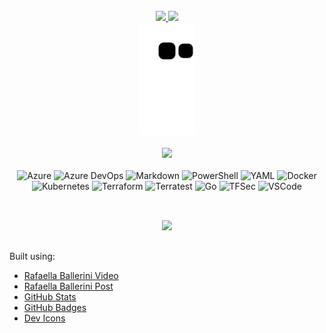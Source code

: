 <div align="center" style="display: inline_block">
  <div><br>
    <a href="https://github.com/anuraghazra/github-readme-stats#gh-dark-mode-only">
      <img height="180em" src="https://github-readme-stats.vercel.app/api?username=agwasp&show_icons=true&theme=chartreuse-dark&include_all_commits=true&count_private=true"/>
    </a>
    <a href="https://github.com/anuraghazra/github-readme-stats#gh-dark-mode-only" >
      <img height="180em" src="https://github-readme-stats.vercel.app/api/top-langs/?username=agwasp&layout=compact&langs_count=10&theme=chartreuse-dark"/>
    </a>
  </div>

  <div>
    <img height="180em" src="https://github.com/agwasp/agwasp/blob/output/github-contribution-grid-snake.svg"/>
  </div>
  
  <div><br>
    <a href="https://wakatime.com/@agwasp">
      <img height="180em" src="https://github-readme-stats.vercel.app/api/wakatime?username=agwasp&layout=compact&langs_count=10&theme=chartreuse-dark"/>
    </a>
  </div>

  <div><br>
    <img alt="Azure" height="30" width="40" src="https://github.com/agwasp/alexgiannotti/blob/main/icons/azure-original.svg">
    <img alt="Azure DevOps" height="30" width="40" src="https://github.com/agwasp/alexgiannotti/blob/main/icons/Azure-DevOps.svg">    
    <img alt="Markdown" height="30" width="40" src="https://github.com/agwasp/alexgiannotti/blob/main/icons/markdown-original.svg">
    <img alt="PowerShell" height="30" width="40" src="https://github.com/agwasp/alexgiannotti/blob/main/icons/powershell-script-file.svg">
    <img alt="YAML" height="30" width="40" src="https://github.com/agwasp/alexgiannotti/blob/main/icons/yaml-icon.svg">
    <img alt="Docker" height="30" width="40" src="https://github.com/agwasp/alexgiannotti/blob/main/icons/docker-original.svg">
    <img alt="Kubernetes" height="30" width="40" src="https://github.com/agwasp/alexgiannotti/blob/main/icons/kubernetes-icon.svg">
    <img alt="Terraform" height="30" width="40" src="https://github.com/agwasp/alexgiannotti/blob/main/icons/terraform-icon.svg">
    <img alt="Terratest" height="30" width="40" src="https://github.com/agwasp/alexgiannotti/blob/main/icons/Terratest-icon.jpg">
    <img alt="Go" height="30" width="40" src="https://github.com/agwasp/alexgiannotti/blob/main/icons/go-original.svg">
    <img alt="TFSec" height="30" width="40" src="https://github.com/agwasp/alexgiannotti/blob/main/icons/tfsec-icon.png">
    <img alt="VSCode" height="30" width="40" src="https://github.com/agwasp/alexgiannotti/blob/main/icons/vscode-original.svg">
  </div>
</div>

##

<div align="center" style="display: inline_block"><br>
  <a href="https://www.linkedin.com/in/alexgiannotti/?locale=en_US" target="_blank"><img src="https://img.shields.io/badge/LinkedIn-0077B5?style=for-the-badge&logo=linkedin&logoColor=white" target="_blank"></a>
</div>

##

Built using:
- [Rafaella Ballerini Video](https://www.youtube.com/watch?v=TsaLQAetPLU)
- [Rafaella Ballerini Post](https://www.instagram.com/p/CPjUBhXDNEE/)
- [GitHub Stats](https://github.com/anuraghazra/github-readme-stats)
- [GitHub Badges](https://dev.to/envoy_/150-badges-for-github-pnk)
- [Dev Icons](https://github.com/devicons/devicon)

